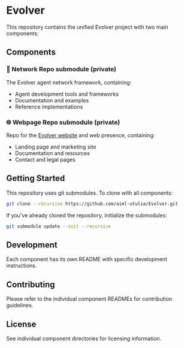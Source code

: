 # Evolver

This repository contains the unified Evolver project with two main components:

## Components

### 🤖 Network Repo submodule (private)
The Evolver agent network framework, containing:
- Agent development tools and frameworks
- Documentation and examples
- Reference implementations

### 🌐 Webpage Repo submodule (private)
Repo for the [Evolver website](https://evolver.chat) and web presence, containing:
- Landing page and marketing site
- Documentation and resources
- Contact and legal pages

## Getting Started

This repository uses git submodules. To clone with all components:

```bash
git clone --recursive https://github.com/aiml-utulsa/Evolver.git
```

If you've already cloned the repository, initialize the submodules:

```bash
git submodule update --init --recursive
```

## Development

Each component has its own README with specific development instructions.

## Contributing

Please refer to the individual component READMEs for contribution guidelines.

## License

See individual component directories for licensing information.
